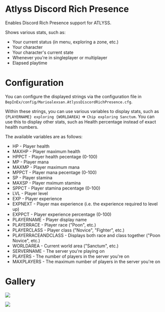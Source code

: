 # Atlyss Discord Rich Presence

Enables Discord Rich Presence support for ATLYSS.

Shows various stats, such as:
- Your current status (in menu, exploring a zone, etc.)
- Your character
- Your character's current state
- Whenever you're in singleplayer or multiplayer
- Elapsed playtime

# Configuration

You can configure the displayed strings via the configuration file in `BepInEx/config/Marioalexsan.AtlyssDiscordRichPresence.cfg`.

Within these strings, you can use various variables to display stats, such as `{PLAYERNAME} exploring {WORLDAREA}` => `Chip exploring Sanctum`. You can use this to display other stats, such as Health percentage instead of exact health numbers.

The available variables are as follows:
- HP - Player health
- MAXHP - Player maximum health
- HPPCT - Player health pecentage (0-100)
- MP - Player mana
- MAXMP - Player maximum mana
- MPPCT - Player mana pecentage (0-100)
- SP - Player stamina
- MAXSP - Player mximum stamina
- SPPCT - Player stamina pecentage (0-100)
- LVL - Player level
- EXP - Player experience
- EXPNEXT - Player max experience (i.e. the experience required to level up)
- EXPPCT - Player experience percentage (0-100)
- PLAYERNAME - Player display name
- PLAYERRACE - Player race ("Poon", etc.)
- PLAYERCLASS - Player class ("Novice", "Fighter", etc.)
- PLAYERRACEANDCLASS - Displays both race and class together ("Poon Novice", etc.)
- WORLDAREA - Current world area ("Sanctum", etc.)
- SERVERNAME - The server you're playing on
- PLAYERS - The number of players in the server you're on
- MAXPLAYERS - The maximum number of players in the server you're on

# Gallery

![](https://i.imgur.com/zHNFQb4.png)

![](https://i.imgur.com/G2VhZDa.png)
